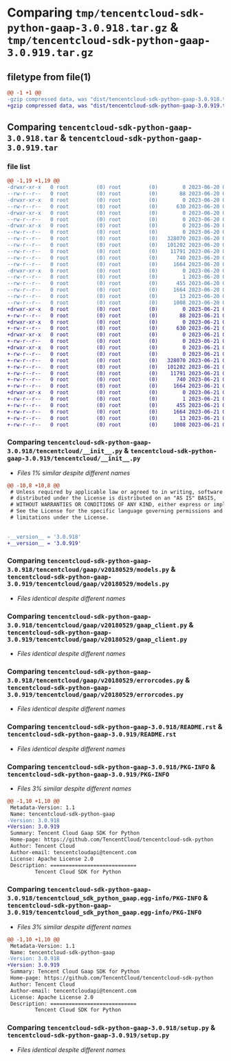 # Comparing `tmp/tencentcloud-sdk-python-gaap-3.0.918.tar.gz` & `tmp/tencentcloud-sdk-python-gaap-3.0.919.tar.gz`

## filetype from file(1)

```diff
@@ -1 +1 @@
-gzip compressed data, was "dist/tencentcloud-sdk-python-gaap-3.0.918.tar", last modified: Tue Jun 20 02:41:04 2023, max compression
+gzip compressed data, was "dist/tencentcloud-sdk-python-gaap-3.0.919.tar", last modified: Wed Jun 21 00:27:42 2023, max compression
```

## Comparing `tencentcloud-sdk-python-gaap-3.0.918.tar` & `tencentcloud-sdk-python-gaap-3.0.919.tar`

### file list

```diff
@@ -1,19 +1,19 @@
-drwxr-xr-x   0 root         (0) root         (0)        0 2023-06-20 02:41:04.000000 tencentcloud-sdk-python-gaap-3.0.918/
--rw-r--r--   0 root         (0) root         (0)       88 2023-06-20 02:41:04.000000 tencentcloud-sdk-python-gaap-3.0.918/setup.cfg
-drwxr-xr-x   0 root         (0) root         (0)        0 2023-06-20 02:41:04.000000 tencentcloud-sdk-python-gaap-3.0.918/tencentcloud/
--rw-r--r--   0 root         (0) root         (0)      630 2023-06-20 02:41:04.000000 tencentcloud-sdk-python-gaap-3.0.918/tencentcloud/__init__.py
-drwxr-xr-x   0 root         (0) root         (0)        0 2023-06-20 02:41:04.000000 tencentcloud-sdk-python-gaap-3.0.918/tencentcloud/gaap/
--rw-r--r--   0 root         (0) root         (0)        0 2023-06-20 02:41:04.000000 tencentcloud-sdk-python-gaap-3.0.918/tencentcloud/gaap/__init__.py
-drwxr-xr-x   0 root         (0) root         (0)        0 2023-06-20 02:41:04.000000 tencentcloud-sdk-python-gaap-3.0.918/tencentcloud/gaap/v20180529/
--rw-r--r--   0 root         (0) root         (0)        0 2023-06-20 02:41:04.000000 tencentcloud-sdk-python-gaap-3.0.918/tencentcloud/gaap/v20180529/__init__.py
--rw-r--r--   0 root         (0) root         (0)   328070 2023-06-20 02:41:04.000000 tencentcloud-sdk-python-gaap-3.0.918/tencentcloud/gaap/v20180529/models.py
--rw-r--r--   0 root         (0) root         (0)   101202 2023-06-20 02:41:04.000000 tencentcloud-sdk-python-gaap-3.0.918/tencentcloud/gaap/v20180529/gaap_client.py
--rw-r--r--   0 root         (0) root         (0)    11791 2023-06-20 02:41:04.000000 tencentcloud-sdk-python-gaap-3.0.918/tencentcloud/gaap/v20180529/errorcodes.py
--rw-r--r--   0 root         (0) root         (0)      740 2023-06-20 02:41:04.000000 tencentcloud-sdk-python-gaap-3.0.918/README.rst
--rw-r--r--   0 root         (0) root         (0)     1664 2023-06-20 02:41:04.000000 tencentcloud-sdk-python-gaap-3.0.918/PKG-INFO
-drwxr-xr-x   0 root         (0) root         (0)        0 2023-06-20 02:41:04.000000 tencentcloud-sdk-python-gaap-3.0.918/tencentcloud_sdk_python_gaap.egg-info/
--rw-r--r--   0 root         (0) root         (0)        1 2023-06-20 02:41:04.000000 tencentcloud-sdk-python-gaap-3.0.918/tencentcloud_sdk_python_gaap.egg-info/dependency_links.txt
--rw-r--r--   0 root         (0) root         (0)      455 2023-06-20 02:41:04.000000 tencentcloud-sdk-python-gaap-3.0.918/tencentcloud_sdk_python_gaap.egg-info/SOURCES.txt
--rw-r--r--   0 root         (0) root         (0)     1664 2023-06-20 02:41:04.000000 tencentcloud-sdk-python-gaap-3.0.918/tencentcloud_sdk_python_gaap.egg-info/PKG-INFO
--rw-r--r--   0 root         (0) root         (0)       13 2023-06-20 02:41:04.000000 tencentcloud-sdk-python-gaap-3.0.918/tencentcloud_sdk_python_gaap.egg-info/top_level.txt
--rw-r--r--   0 root         (0) root         (0)     1008 2023-06-20 02:41:04.000000 tencentcloud-sdk-python-gaap-3.0.918/setup.py
+drwxr-xr-x   0 root         (0) root         (0)        0 2023-06-21 00:27:42.000000 tencentcloud-sdk-python-gaap-3.0.919/
+-rw-r--r--   0 root         (0) root         (0)       88 2023-06-21 00:27:42.000000 tencentcloud-sdk-python-gaap-3.0.919/setup.cfg
+drwxr-xr-x   0 root         (0) root         (0)        0 2023-06-21 00:27:42.000000 tencentcloud-sdk-python-gaap-3.0.919/tencentcloud/
+-rw-r--r--   0 root         (0) root         (0)      630 2023-06-21 00:27:41.000000 tencentcloud-sdk-python-gaap-3.0.919/tencentcloud/__init__.py
+drwxr-xr-x   0 root         (0) root         (0)        0 2023-06-21 00:27:42.000000 tencentcloud-sdk-python-gaap-3.0.919/tencentcloud/gaap/
+-rw-r--r--   0 root         (0) root         (0)        0 2023-06-21 00:27:41.000000 tencentcloud-sdk-python-gaap-3.0.919/tencentcloud/gaap/__init__.py
+drwxr-xr-x   0 root         (0) root         (0)        0 2023-06-21 00:27:42.000000 tencentcloud-sdk-python-gaap-3.0.919/tencentcloud/gaap/v20180529/
+-rw-r--r--   0 root         (0) root         (0)        0 2023-06-21 00:27:41.000000 tencentcloud-sdk-python-gaap-3.0.919/tencentcloud/gaap/v20180529/__init__.py
+-rw-r--r--   0 root         (0) root         (0)   328070 2023-06-21 00:27:41.000000 tencentcloud-sdk-python-gaap-3.0.919/tencentcloud/gaap/v20180529/models.py
+-rw-r--r--   0 root         (0) root         (0)   101202 2023-06-21 00:27:41.000000 tencentcloud-sdk-python-gaap-3.0.919/tencentcloud/gaap/v20180529/gaap_client.py
+-rw-r--r--   0 root         (0) root         (0)    11791 2023-06-21 00:27:41.000000 tencentcloud-sdk-python-gaap-3.0.919/tencentcloud/gaap/v20180529/errorcodes.py
+-rw-r--r--   0 root         (0) root         (0)      740 2023-06-21 00:27:41.000000 tencentcloud-sdk-python-gaap-3.0.919/README.rst
+-rw-r--r--   0 root         (0) root         (0)     1664 2023-06-21 00:27:42.000000 tencentcloud-sdk-python-gaap-3.0.919/PKG-INFO
+drwxr-xr-x   0 root         (0) root         (0)        0 2023-06-21 00:27:42.000000 tencentcloud-sdk-python-gaap-3.0.919/tencentcloud_sdk_python_gaap.egg-info/
+-rw-r--r--   0 root         (0) root         (0)        1 2023-06-21 00:27:42.000000 tencentcloud-sdk-python-gaap-3.0.919/tencentcloud_sdk_python_gaap.egg-info/dependency_links.txt
+-rw-r--r--   0 root         (0) root         (0)      455 2023-06-21 00:27:42.000000 tencentcloud-sdk-python-gaap-3.0.919/tencentcloud_sdk_python_gaap.egg-info/SOURCES.txt
+-rw-r--r--   0 root         (0) root         (0)     1664 2023-06-21 00:27:42.000000 tencentcloud-sdk-python-gaap-3.0.919/tencentcloud_sdk_python_gaap.egg-info/PKG-INFO
+-rw-r--r--   0 root         (0) root         (0)       13 2023-06-21 00:27:42.000000 tencentcloud-sdk-python-gaap-3.0.919/tencentcloud_sdk_python_gaap.egg-info/top_level.txt
+-rw-r--r--   0 root         (0) root         (0)     1008 2023-06-21 00:27:41.000000 tencentcloud-sdk-python-gaap-3.0.919/setup.py
```

### Comparing `tencentcloud-sdk-python-gaap-3.0.918/tencentcloud/__init__.py` & `tencentcloud-sdk-python-gaap-3.0.919/tencentcloud/__init__.py`

 * *Files 1% similar despite different names*

```diff
@@ -10,8 +10,8 @@
 # Unless required by applicable law or agreed to in writing, software
 # distributed under the License is distributed on an "AS IS" BASIS,
 # WITHOUT WARRANTIES OR CONDITIONS OF ANY KIND, either express or implied.
 # See the License for the specific language governing permissions and
 # limitations under the License.
 
 
-__version__ = '3.0.918'
+__version__ = '3.0.919'
```

### Comparing `tencentcloud-sdk-python-gaap-3.0.918/tencentcloud/gaap/v20180529/models.py` & `tencentcloud-sdk-python-gaap-3.0.919/tencentcloud/gaap/v20180529/models.py`

 * *Files identical despite different names*

### Comparing `tencentcloud-sdk-python-gaap-3.0.918/tencentcloud/gaap/v20180529/gaap_client.py` & `tencentcloud-sdk-python-gaap-3.0.919/tencentcloud/gaap/v20180529/gaap_client.py`

 * *Files identical despite different names*

### Comparing `tencentcloud-sdk-python-gaap-3.0.918/tencentcloud/gaap/v20180529/errorcodes.py` & `tencentcloud-sdk-python-gaap-3.0.919/tencentcloud/gaap/v20180529/errorcodes.py`

 * *Files identical despite different names*

### Comparing `tencentcloud-sdk-python-gaap-3.0.918/README.rst` & `tencentcloud-sdk-python-gaap-3.0.919/README.rst`

 * *Files identical despite different names*

### Comparing `tencentcloud-sdk-python-gaap-3.0.918/PKG-INFO` & `tencentcloud-sdk-python-gaap-3.0.919/PKG-INFO`

 * *Files 3% similar despite different names*

```diff
@@ -1,10 +1,10 @@
 Metadata-Version: 1.1
 Name: tencentcloud-sdk-python-gaap
-Version: 3.0.918
+Version: 3.0.919
 Summary: Tencent Cloud Gaap SDK for Python
 Home-page: https://github.com/TencentCloud/tencentcloud-sdk-python
 Author: Tencent Cloud
 Author-email: tencentcloudapi@tencent.com
 License: Apache License 2.0
 Description: ============================
         Tencent Cloud SDK for Python
```

### Comparing `tencentcloud-sdk-python-gaap-3.0.918/tencentcloud_sdk_python_gaap.egg-info/PKG-INFO` & `tencentcloud-sdk-python-gaap-3.0.919/tencentcloud_sdk_python_gaap.egg-info/PKG-INFO`

 * *Files 3% similar despite different names*

```diff
@@ -1,10 +1,10 @@
 Metadata-Version: 1.1
 Name: tencentcloud-sdk-python-gaap
-Version: 3.0.918
+Version: 3.0.919
 Summary: Tencent Cloud Gaap SDK for Python
 Home-page: https://github.com/TencentCloud/tencentcloud-sdk-python
 Author: Tencent Cloud
 Author-email: tencentcloudapi@tencent.com
 License: Apache License 2.0
 Description: ============================
         Tencent Cloud SDK for Python
```

### Comparing `tencentcloud-sdk-python-gaap-3.0.918/setup.py` & `tencentcloud-sdk-python-gaap-3.0.919/setup.py`

 * *Files identical despite different names*

